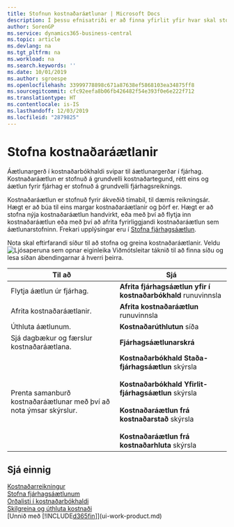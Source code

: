 ```yaml
---
title: Stofnun kostnaðaráætlunar | Microsoft Docs
description: Í þessu efnisatriði er að finna yfirlit yfir hvar skal stofna og greina kostnaðaráætlanir.
author: SorenGP
ms.service: dynamics365-business-central
ms.topic: article
ms.devlang: na
ms.tgt_pltfrm: na
ms.workload: na
ms.search.keywords: ''
ms.date: 10/01/2019
ms.author: sgroespe
ms.openlocfilehash: 33999778898c671a87638ef5868103ea34875ff8
ms.sourcegitcommit: cfc92eefa8b06fb426482f54e393f0e6e222f712
ms.translationtype: HT
ms.contentlocale: is-IS
ms.lasthandoff: 12/03/2019
ms.locfileid: "2879825"
---
```

# <a name="creating-cost-budgets"></a>Stofna kostnaðaráætlanir
Áætlunargerð í kostnaðarbókhaldi svipar til áætlunargerðar í fjárhag. Kostnaðaráætlun er stofnuð á grundvelli kostnaðartegund, rétt eins og áætlun fyrir fjárhag er stofnuð á grundvelli fjárhagsreiknings.  

Kostnaðaráætlun er stofnuð fyrir ákveðið tímabil, til dæmis reikningsár. Hægt er að búa til eins margar kostnaðaráætlanir og þörf er. Hægt er að stofna nýja kostnaðaráætlun handvirkt, eða með því að flytja inn kostnaðaráætlun eða með því að afrita fyrirliggjandi kostnaðaráætlun sem áætlunarstofninn. Frekari upplýsingar eru í [Stofna fjárhagsáætlun](finance-how-create-budgets.md).

Nota skal eftirfarandi síður til að stofna og greina kostnaðaráætlanir. Veldu ![Ljósaperuna sem opnar eiginleika Viðmótsleitar](media/ui-search/search_small.png "Segðu mér hvað þú vilt gera") táknið til að finna síðu og lesa síðan ábendingarnar á hverri þeirra.

|Til að|Sjá|  
|--------|---------|  
|Flytja áætlun úr fjárhag.|**Afrita fjárhagsáætlun yfir í kostnaðarbókhald** runuvinnsla|  
|Afrita kostnaðaráætlanir.|**Afrita kostnaðaráætlun** runuvinnsla|  
|Úthluta áætlunum.|**Kostnaðarúthlutun** síða|  
|Sjá dagbækur og færslur kostnaðaráætlana.|**Fjárhagsáætlunarskrá**|  
|Prenta samanburð kostnaðaráætlunar með því að nota ýmsar skýrslur.|**Kostnaðarbókhald Staða-fjárhagsáætlun** skýrsla<br /><br /> **Kostnaðarbókhald Yfirlit-fjárhagsáætlun** skýrsla<br /><br /> **Kostnaðaráætlun frá kostnaðarstað** skýrsla<br /><br /> **Kostnaðaráætlun frá kostnaðarhluta** skýrsla|  

## <a name="see-also"></a>Sjá einnig  
[Kostnaðarreikningur](finance-manage-cost-accounting.md)  
[Stofna fjárhagsáætlunum](finance-how-create-budgets.md)  
[Orðalisti í kostnaðarbókhaldi](finance-terminology-in-cost-accounting.md)   
[Skilgreina og úthluta kostnaði](finance-define-and-allocate-costs.md)  
[Unnið með [!INCLUDE[d365fin](includes/d365fin_md.md)]](ui-work-product.md)
